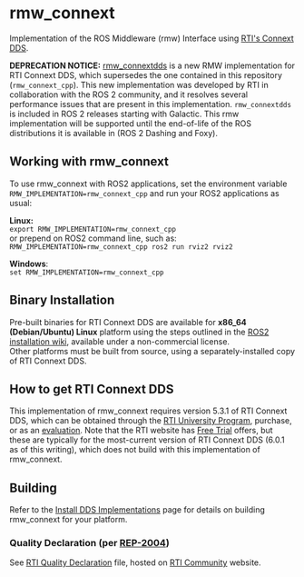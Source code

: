 # rmw_connext
Implementation of the ROS Middleware (rmw) Interface using [RTI's Connext DDS](https://www.rti.com). 

**DEPRECATION NOTICE:** [rmw_connextdds](https://github.com/ros2/rmw_connextdds)
is a new RMW implementation for RTI Connext DDS, which supersedes the one
contained in this repository (`rmw_connext_cpp`). This new implementation was
developed by RTI in collaboration with the ROS 2 community, and it resolves
several performance issues that are present in this implementation.
`rmw_connextdds` is included in ROS 2 releases starting with Galactic.
This rmw implementation will be supported until the end-of-life of the ROS distributions it is available in (ROS 2 Dashing and Foxy).

## Working with rmw_connext
To use rmw_connext with ROS2 applications, set the environment variable ```RMW_IMPLEMENTATION=rmw_connext_cpp``` and run your ROS2 applications as usual:  

**Linux:**  
```export RMW_IMPLEMENTATION=rmw_connext_cpp```    
or prepend on ROS2 command line, such as:
```RMW_IMPLEMENTATION=rmw_connext_cpp ros2 run rviz2 rviz2```

**Windows**:  
```set RMW_IMPLEMENTATION=rmw_connext_cpp```  


## Binary Installation
Pre-built binaries for RTI Connext DDS are available for **x86_64 (Debian/Ubuntu) Linux** platform using the steps outlined in the [ROS2 installation wiki](https://index.ros.org/doc/ros2/Installation), available under a non-commercial license.  
Other platforms must be built from source, using a separately-installed copy of RTI Connext DDS.

## How to get RTI Connext DDS
This implementation of rmw_connext requires version 5.3.1 of RTI Connext DDS, which can be obtained through the [RTI University Program](https://index.ros.org/doc/ros2/Installation/DDS-Implementations/Install-Connext-University-Eval/#rti-university-program), purchase, or as an [evaluation](https://index.ros.org/doc/ros2/Installation/DDS-Implementations/Install-Connext-University-Eval/#rti-connext-dds-evaluation).
Note that the RTI website has [Free Trial](https://www.rti.com/free-trial) offers, but these are typically for the most-current version of RTI Connext DDS (6.0.1 as of this writing), which does not build with this implementation of rmw_connext.

## Building
Refer to the [Install DDS Implementations](https://index.ros.org/doc/ros2/Installation/DDS-Implementations) page for details on building rmw_connext for your platform.  

### Quality Declaration (per [REP-2004](https://github.com/ros-infrastructure/rep/blob/master/rep-2004.rst))
See [RTI Quality Declaration](https://community.rti.com/static/documentation/qa/RTIConnextProQualityDeclaration(REP-2004).pdf) file, hosted on [RTI Community](https://community.rti.com) website. 

